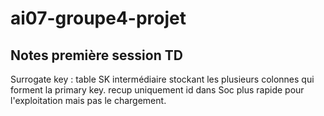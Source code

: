 # ai07-groupe4-projet

## Notes première session TD

Surrogate key : table SK intermédiaire stockant les plusieurs colonnes qui forment la primary key. recup uniquement id dans Soc plus rapide pour l'exploitation mais pas le chargement.
